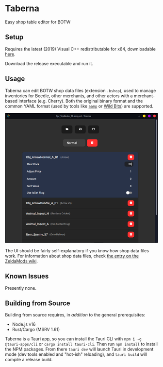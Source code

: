 # Taberna

Easy shop table editor for BOTW

## Setup

Requires the latest (2019) Visual C++ redistributable for x64, downloadable 
[here](https://aka.ms/vs/16/release/vc_redist.x64.exe).

Download the release executable and run it.

## Usage

Taberna can edit BOTW shop data files (extension `.bshop`), used to manage
inventories for Beedle, other merchants, and other actors with a merchant-based
interface (e.g. Cherry). Both the original binary format and the common YAML
format (used by tools like [`aamp`](https://github.com/zeldamods/aamp) or [Wild
Bits](https://github.com/NiceneNerd/Wild-Bits)) are supported.

![Screenshot of application window](screenshot.png)

The UI should be fairly self-explanatory if you know how shop data files work.
For information about shop data files, check [the entry on the ZeldaMods 
wiki](https://zeldamods.org/wiki/Bshop).

## Known Issues

Presently none.

## Building from Source

Building from source requires, in *addition* to the general prerequisites:

-   Node.js v16
-   Rust/Cargo (MSRV 1.61)

Taberna is a Tauri app, so you can install the Tauri CLI with `npm i -g
@tauri-apps/cli` or `cargo install tauri-cli`. Then run `npm install` to
install the NPM packages. From there `tauri dev` will launch Tauri in
development mode (dev tools enabled and "hot-ish" reloading), and `tauri build`
will compile a release build.
